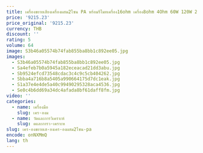 ```yaml
---
title: เครื่องขยายเสียงเครื่องผสม2โซน PA พร้อมรีโมทเครื่อง16ohm เครื่อง8ohm 4Ohm 60W 120W 250W 350W 500W 70V 100V
price: '9215.23'
price_original: '9215.23'
currency: THB
discount: ''
rating: 5
volume: 64
image: S3b46a05574b74fab855ba8bb1c892ee05.jpg
images:
  - S3b46a05574b74fab855ba8bb1c892ee05.jpg
  - Sa4efeb7b0a5945a182eceacad21dd3abu.jpg
  - Sb9524efcd73548cdac3c4c9c5cb404262.jpg
  - Sbba4a716b8a5405a990664175d7dc1eak.jpg
  - S1a37e4e4de5a40c99490295328aca4536.jpg
  - Se0c4b6dd69a34dc4afada8bf61daff8fm.jpg
video: ''
categories:
  - name: เครื่องมือ
    slug: เคร-องม
  - name: วัดและการวิเคราะห์
    slug: ดและการว-เคราะห
slug: เคร-องขยายเส-ยงเคร-องผสม2โซน-pa
encode: onNXMmQ
lang: th
---
```

  